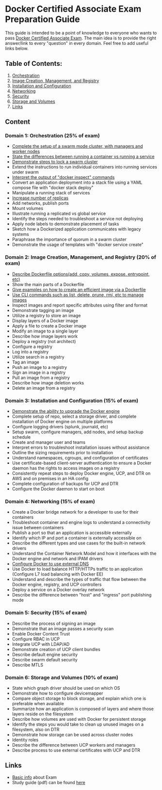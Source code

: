 # Docker Certified Associate Exam Preparation Guide

This guide is intended to be a point of knowledge to everyone who wants to pass [Docker Certified Associate Exam](https://blog.docker.com/2017/09/introducing-docker-global-professional-certification-program/). The main idea is to provide the right answer/link to every "question" in every domain. Feel free to add useful links below. 

## Table of Contents:
1. [Orchestration](https://github.com/Evalle/DCA/blob/master/README.md#domain-1-orchestration-25-of-exam)
2. [Image Creation, Management, and Registry](https://github.com/Evalle/DCA/blob/master/README.md#domain-2-image-creation-management-and-registry-20-of-exam)
3. [Installation and Configuration](https://github.com/Evalle/DCA/blob/master/README.md#domain-3-installation-and-configuration-15-of-exam)
4. [Networking](https://github.com/Evalle/DCA/blob/master/README.md#domain-4-networking-15-of-exam)
5. [Security](https://github.com/Evalle/DCA/blob/master/README.md#domain-5-security-15-of-exam)
6. [Storage and Volumes](https://github.com/Evalle/DCA/blob/master/README.md#domain-6-storage-and-volumes-10-of-exam)
7. [Links](https://github.com/evalle/dca#links)

## Content

### Domain 1: Orchestration (25% of exam)
- [Complete the setup of a swarm mode cluster, with managers and worker nodes](https://docs.docker.com/engine/swarm/swarm-tutorial/create-swarm/)
- [State the differences between running a container vs running a service](https://stackoverflow.com/a/43408904)
- [Demonstrate steps to lock a swarm cluster](https://docs.docker.com/engine/swarm/swarm_manager_locking/)
- Extend the instructions to run individual containers into running services under swarm
- [Interpret the output of "docker inspect" commands](https://docs.docker.com/engine/swarm/swarm-tutorial/inspect-service/)
- Convert an application deployment into a stack file using a YAML compose file with
"docker stack deploy"
- Manipulate a running stack of services
- [Increase number of replicas](https://docs.docker.com/engine/reference/commandline/service_scale/)
- Add networks, publish ports
- Mount volumes
- Illustrate running a replicated vs global service
- Identify the steps needed to troubleshoot a service not deploying
- Apply node labels to demonstrate placement of tasks
- Sketch how a Dockerized application communicates with legacy systems
- Paraphrase the importance of quorum in a swarm cluster
- Demonstrate the usage of templates with "docker service create"

### Domain 2: Image Creation, Management, and Registry (20% of exam)
- [Describe Dockerfile options(add, copy, volumes, expose, entrypoint, etc)](https://docs.docker.com/engine/reference/builder/#from)
- Show the main parts of a Dockerfile
- [Give examples on how to create an efficient image via a Dockerfile](https://docs.docker.com/engine/userguide/eng-image/dockerfile_best-practices/)
- [Use CLI commands such as list, delete, prune, rmi, etc to manage images](https://docs.docker.com/engine/reference/commandline/image/#usage)
- Inspect images and report specific attributes using filter and format
- Demonstrate tagging an image
- Utilize a registry to store an image
- Display layers of a Docker image
- Apply a file to create a Docker image
- Modify an image to a single layer
- Describe how image layers work
- Deploy a registry (not architect)
- Configure a registry
- Log into a registry
- Utilize search in a registry
- Tag an image
- Push an image to a registry
- Sign an image in a registry
- Pull an image from a registry
- Describe how image deletion works
- Delete an image from a registry

### Domain 3: Installation and Configuration (15% of exam)
- [Demonstrate the ability to upgrade the Docker engine](https://askubuntu.com/questions/472412/how-do-i-upgrade-docker)
- Complete setup of repo, select a storage driver, and complete installation of Docker
engine on multiple platforms
- Configure logging drivers (splunk, journald, etc)
- Setup swarm, configure managers, add nodes, and setup backup schedule
- Create and manager user and teams
- Interpret errors to troubleshoot installation issues without assistance
- Outline the sizing requirements prior to installation
- Understand namespaces, cgroups, and configuration of certificates
- Use certificate-based client-server authentication to ensure a Docker daemon has the
rights to access images on a registry
- Consistently repeat steps to deploy Docker engine, UCP, and DTR on AWS and on
premises in an HA config
- Complete configuration of backups for UCP and DTR
- Configure the Docker daemon to start on boot

### Domain 4: Networking (15% of exam)
- Create a Docker bridge network for a developer to use for their containers
- Troubleshoot container and engine logs to understand a connectivity issue between
containers
- Publish a port so that an application is accessible externally
- Identify which IP and port a container is externally accessible on
- Describe the different types and use cases for the built-in network drivers
- Understand the Container Network Model and how it interfaces with the Docker engine
and network and IPAM drivers
- [Configure Docker to use external DNS](https://gist.github.com/Evalle/7b21e0357c137875a03480428a7d6bf6)
- Use Docker to load balance HTTP/HTTPs traffic to an application (Configure L7 load
balancing with Docker EE)
- Understand and describe the types of traffic that flow between the Docker engine,
registry, and UCP controllers
- Deploy a service on a Docker overlay network
- Describe the difference between "host" and "ingress" port publishing mode

### Domain 5: Security (15% of exam)
- Describe the process of signing an image
- Demonstrate that an image passes a security scan
- Enable Docker Content Trust
- Configure RBAC in UCP
- Integrate UCP with LDAP/AD
- Demonstrate creation of UCP client bundles
- Describe default engine security
- Describe swarm default security
- Describe MTLS

### Domain 6: Storage and Volumes (10% of exam)
- State which graph driver should be used on which OS
- Demonstrate how to configure devicemapper
- Compare object storage to block storage, and explain which one is preferable when
available
- Summarize how an application is composed of layers and where those layers reside on
the filesystem
- Describe how volumes are used with Docker for persistent storage
- Identify the steps you would take to clean up unused images on a filesystem, also on
DTR
- Demonstrate how storage can be used across cluster nodes
- Identity roles
- Describe the difference between UCP workers and managers
- Describe process to use external certificates with UCP and DTR

## Links

- [Basic info](https://success.docker.com/Certification) about Exam
- Study guide (pdf) can be found [here](https://success.docker.com/@api/deki/files/613/DCA_Study_Guide_v1.0.pdf?revision=1)
